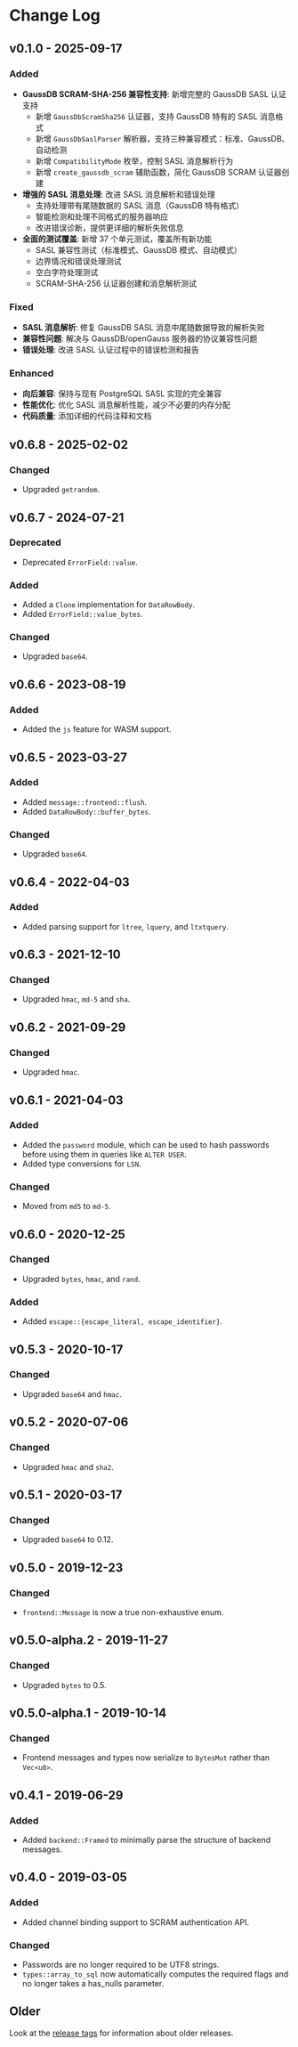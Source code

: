 # Change Log

## v0.1.0 - 2025-09-17

### Added

* **GaussDB SCRAM-SHA-256 兼容性支持**: 新增完整的 GaussDB SASL 认证支持
  * 新增 `GaussDbScramSha256` 认证器，支持 GaussDB 特有的 SASL 消息格式
  * 新增 `GaussDbSaslParser` 解析器，支持三种兼容模式：标准、GaussDB、自动检测
  * 新增 `CompatibilityMode` 枚举，控制 SASL 消息解析行为
  * 新增 `create_gaussdb_scram` 辅助函数，简化 GaussDB SCRAM 认证器创建
* **增强的 SASL 消息处理**: 改进 SASL 消息解析和错误处理
  * 支持处理带有尾随数据的 SASL 消息（GaussDB 特有格式）
  * 智能检测和处理不同格式的服务器响应
  * 改进错误诊断，提供更详细的解析失败信息
* **全面的测试覆盖**: 新增 37 个单元测试，覆盖所有新功能
  * SASL 兼容性测试（标准模式、GaussDB 模式、自动模式）
  * 边界情况和错误处理测试
  * 空白字符处理测试
  * SCRAM-SHA-256 认证器创建和消息解析测试

### Fixed

* **SASL 消息解析**: 修复 GaussDB SASL 消息中尾随数据导致的解析失败
* **兼容性问题**: 解决与 GaussDB/openGauss 服务器的协议兼容性问题
* **错误处理**: 改进 SASL 认证过程中的错误检测和报告

### Enhanced

* **向后兼容**: 保持与现有 PostgreSQL SASL 实现的完全兼容
* **性能优化**: 优化 SASL 消息解析性能，减少不必要的内存分配
* **代码质量**: 添加详细的代码注释和文档

## v0.6.8 - 2025-02-02

### Changed

* Upgraded `getrandom`.

## v0.6.7 - 2024-07-21

### Deprecated

* Deprecated `ErrorField::value`.

### Added

* Added a `Clone` implementation for `DataRowBody`.
* Added `ErrorField::value_bytes`.

### Changed

* Upgraded `base64`.

## v0.6.6 - 2023-08-19

### Added

* Added the `js` feature for WASM support.

## v0.6.5 - 2023-03-27

### Added

* Added `message::frontend::flush`.
* Added `DataRowBody::buffer_bytes`.

### Changed

* Upgraded `base64`.

## v0.6.4 - 2022-04-03

### Added

* Added parsing support for `ltree`, `lquery`, and `ltxtquery`.

## v0.6.3 - 2021-12-10

### Changed

* Upgraded `hmac`, `md-5` and `sha`.

## v0.6.2 - 2021-09-29

### Changed

* Upgraded `hmac`.

## v0.6.1 - 2021-04-03

### Added

* Added the `password` module, which can be used to hash passwords before using them in queries like `ALTER USER`.
* Added type conversions for `LSN`.

### Changed

* Moved from `md5` to `md-5`.

## v0.6.0 - 2020-12-25

### Changed

* Upgraded `bytes`, `hmac`, and `rand`.

### Added

* Added `escape::{escape_literal, escape_identifier}`.

## v0.5.3 - 2020-10-17

### Changed

* Upgraded `base64` and `hmac`.

## v0.5.2 - 2020-07-06

### Changed

* Upgraded `hmac` and `sha2`.

## v0.5.1 - 2020-03-17

### Changed

* Upgraded `base64` to 0.12.

## v0.5.0 - 2019-12-23

### Changed

* `frontend::Message` is now a true non-exhaustive enum.

## v0.5.0-alpha.2 - 2019-11-27

### Changed

* Upgraded `bytes` to 0.5.

## v0.5.0-alpha.1 - 2019-10-14

### Changed

* Frontend messages and types now serialize to `BytesMut` rather than `Vec<u8>`.

## v0.4.1 - 2019-06-29

### Added

* Added `backend::Framed` to minimally parse the structure of backend messages.

## v0.4.0 - 2019-03-05

### Added

* Added channel binding support to SCRAM authentication API.

### Changed

* Passwords are no longer required to be UTF8 strings.
* `types::array_to_sql` now automatically computes the required flags and no longer takes a has_nulls parameter.

## Older

Look at the [release tags] for information about older releases.

[release tags]: https://github.com/sfackler/rust-postgres/releases
